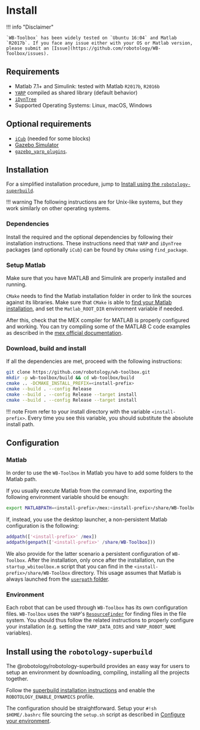 # Install

!!! info "Disclaimer"

    `WB-Toolbox` has been widely tested on `Ubuntu 16:04` and Matlab `R2017b`. If you face any issue either with your OS or Matlab version, please submit an [Issue](https://github.com/robotology/WB-Toolbox/issues).

## Requirements

- Matlab 7.1+ and Simulink: tested with Matlab `R2017b`, `R2016b`
- [`YARP`](https://github.com/robotology/yarp) compiled as shared library (default behavior)
- [`iDynTree`](https://github.com/robotology/idyntree)
- Supported Operating Systems: Linux, macOS,  Windows

## Optional requirements

- [`iCub`](https://github.com/robotology/icub-main) (needed for some blocks)
- [Gazebo Simulator](http://gazebosim.org/)
- [`gazebo_yarp_plugins`](https://github.com/robotology/gazebo_yarp_plugins).

## Installation

For a simplified installation procedure, jump to [Install using the `robotology-superbuild`](#install-using-the-robotology-superbuild).


!!! warning
    The following instructions are for Unix-like systems, but they work similarly on other operating systems.

### Dependencies

Install the required and the optional dependencies by following their installation instructions. These instructions need that `YARP` and `iDynTree` packages (and optionally `iCub`) can be found by `CMake` using `find_package`.

### Setup Matlab

Make sure that you have MATLAB and Simulink are properly installed and running.

`CMake` needs to find the Matlab installation folder in order to link the sources against its libraries. Make sure that `CMake` is able to [find your Matlab installation](https://cmake.org/cmake/help/v3.3/module/FindMatlab.html), and set the `Matlab_ROOT_DIR` environment variable if needed.

After this, check that the MEX compiler for MATLAB is properly configured and working. You can try compiling some of the MATLAB C code examples as described in the [mex official documentation](https://www.mathworks.com/help/matlab/ref/mex.html).

### Download, build and install

If all the dependencies are met, proceed with the following instructions:

```sh
git clone https://github.com/robotology/wb-toolbox.git
mkdir -p wb-toolbox/build && cd wb-toolbox/build
cmake .. -DCMAKE_INSTALL_PREFIX=<install-prefix>
cmake --build . --config Release
cmake --build . --config Release --target install
cmake --build . --config Release --target install
```

!!! note
    From refer to your install directory with the variable `<install-prefix>`. Every time you see this variable, you should substitute the absolute install path.

## Configuration

### Matlab

In order to use the `WB-Toolbox` in Matlab you have to add some folders to the Matlab path.

If you usually execute Matlab from the command line, exporting the following environment variable should be enough:

```bash
export MATLABPATH=<install-prefix>/mex:<install-prefix>/share/WB-Toolbox:<install-prefix>/share/WB-Toolbox/images
```

If, instead, you use the desktop launcher, a non-persistent Matlab configuration is the following:

```matlab
addpath(['<install-prefix>' /mex])
addpath(genpath(['<install-prefix>' /share/WB-Toolbox]))
```

We also provide for the latter scenario a persistent configuration of `WB-Toolbox`. After the installation, only once after the installation, run the `startup_wbitoolbox.m` script that you can find in the `<install-prefix>/share/WB-Toolbox` directory. This usage assumes that Matlab is always launched from the [`userpath` folder](https://it.mathworks.com/help/matlab/matlab_env/assign-userpath-as-the-startup-folder-on-unix-or-macintosh.html).

### Environment

Each robot that can be used through `WB-Toolbox` has its own configuration files. `WB-Toolbox` uses the `YARP`'s [`ResourceFinder`](http://www.yarp.it/yarp_resource_finder_tutorials.html) for finding files in the file system. You should thus follow the related instructions to properly configure your installation (e.g. setting the `YARP_DATA_DIRS` and `YARP_ROBOT_NAME` variables).

## Install using the `robotology-superbuild`

The @robotology/robotology-superbuild provides an easy way for users to setup an environment by downloading, compiling, installing all the projects together.

Follow the [superbuild installation instructions](https://github.com/robotology/robotology-superbuild/#installation) and enable the `ROBOTOLOGY_ENABLE_DYNAMICS` profile.

The configuration should be straightforward. Setup your `#!sh $HOME/.bashrc` file sourcing the `setup.sh` script as described in [Configure your environment](https://github.com/robotology/robotology-superbuild/#configure-your-environment).
